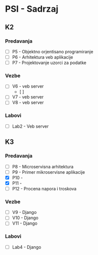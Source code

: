 # PSI - Sadrzaj

## K2

### Predavanja

- [ ] P5 - Objektno orjentisano programiranje
- [ ] P6 - Arhitektura veb aplikacije 
- [ ] P7 - Projektovanje uzorci za podatke

### Vezbe
- [ ] V6 - veb server
  - [ ] 
- [ ] V7 - veb server
- [ ] V8 - veb server

### Labovi

- [ ] Lab2 - Veb server

## K3 

### Predavanja

- [ ] P8 - Microservisna arhitektura 
- [ ] P9 - Primer mikroservisne aplikacije
- [x] P10 - 
- [x] P11 - 
- [ ] P12 - Procena napora i troskova

### Vezbe

- [ ] V9 - Django 
- [ ] V10 - Django
- [ ] V11 - Django

### Labovi 

- [ ] Lab4 - Django